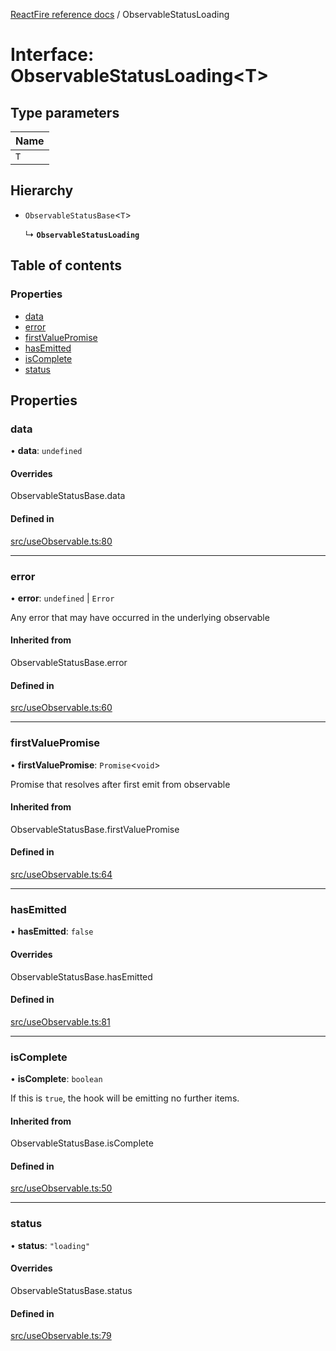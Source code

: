 [ReactFire reference docs](../README.md) / ObservableStatusLoading

# Interface: ObservableStatusLoading\<T\>

## Type parameters

| Name |
| :------ |
| `T` |

## Hierarchy

- `ObservableStatusBase`\<`T`\>

  ↳ **`ObservableStatusLoading`**

## Table of contents

### Properties

- [data](ObservableStatusLoading.md#data)
- [error](ObservableStatusLoading.md#error)
- [firstValuePromise](ObservableStatusLoading.md#firstvaluepromise)
- [hasEmitted](ObservableStatusLoading.md#hasemitted)
- [isComplete](ObservableStatusLoading.md#iscomplete)
- [status](ObservableStatusLoading.md#status)

## Properties

### data

• **data**: `undefined`

#### Overrides

ObservableStatusBase.data

#### Defined in

[src/useObservable.ts:80](https://github.com/masewo/reactfire/blob/main/src/useObservable.ts#L80)

___

### error

• **error**: `undefined` \| `Error`

Any error that may have occurred in the underlying observable

#### Inherited from

ObservableStatusBase.error

#### Defined in

[src/useObservable.ts:60](https://github.com/masewo/reactfire/blob/main/src/useObservable.ts#L60)

___

### firstValuePromise

• **firstValuePromise**: `Promise`\<`void`\>

Promise that resolves after first emit from observable

#### Inherited from

ObservableStatusBase.firstValuePromise

#### Defined in

[src/useObservable.ts:64](https://github.com/masewo/reactfire/blob/main/src/useObservable.ts#L64)

___

### hasEmitted

• **hasEmitted**: ``false``

#### Overrides

ObservableStatusBase.hasEmitted

#### Defined in

[src/useObservable.ts:81](https://github.com/masewo/reactfire/blob/main/src/useObservable.ts#L81)

___

### isComplete

• **isComplete**: `boolean`

If this is `true`, the hook will be emitting no further items.

#### Inherited from

ObservableStatusBase.isComplete

#### Defined in

[src/useObservable.ts:50](https://github.com/masewo/reactfire/blob/main/src/useObservable.ts#L50)

___

### status

• **status**: ``"loading"``

#### Overrides

ObservableStatusBase.status

#### Defined in

[src/useObservable.ts:79](https://github.com/masewo/reactfire/blob/main/src/useObservable.ts#L79)
